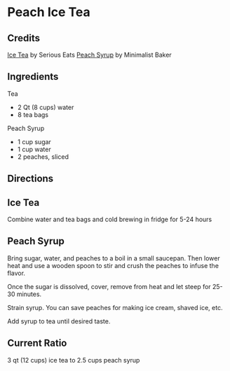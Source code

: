 # Peach Ice Tea

## Credits

[Ice Tea](https://www.seriouseats.com/cold-brewed-iced-tea-recipe) by Serious Eats
[Peach Syrup](https://minimalistbaker.com/perfect-peach-iced-tea/) by Minimalist Baker

## Ingredients

Tea
- 2 Qt (8 cups) water
- 8 tea bags

Peach Syrup
- 1 cup sugar
- 1 cup water
- 2 peaches, sliced

## Directions

## Ice Tea

Combine water and tea bags and cold brewing in fridge for 5-24 hours

## Peach Syrup

Bring sugar, water, and peaches to a boil in a small saucepan. Then lower heat
and use a wooden spoon to stir and crush the peaches to infuse the flavor.

Once the sugar is dissolved, cover, remove from heat and let steep for 25-30
minutes.

Strain syrup. You can save peaches for making ice cream, shaved ice, etc. 

Add syrup to tea until desired taste.

## Current Ratio

3 qt (12 cups) ice tea to 2.5 cups peach syrup



